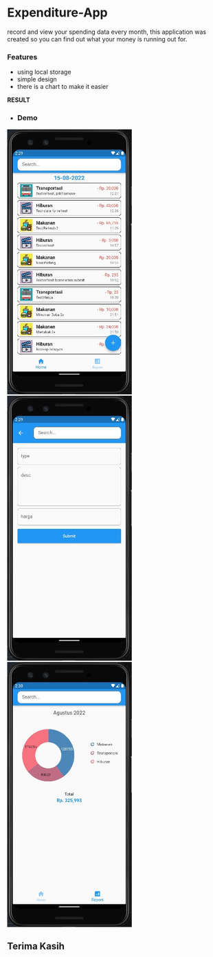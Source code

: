# Expenditure-App
record and view your spending data every month, this application was created so you can find out what your money is running out for.

### Features
- using local storage
- simple design
- there is a chart to make it easier

**RESULT**<br>
- ### Demo
![alt text](https://github.com/DeadpoolSteinS/Expenditure-App-with-Flutter/blob/master/readme/exp-flutter_1.jpg)
![alt text](https://github.com/DeadpoolSteinS/Expenditure-App-with-Flutter/blob/master/readme/exp-flutter_form.jpg)
![alt text](https://github.com/DeadpoolSteinS/Expenditure-App-with-Flutter/blob/master/readme/exp-flutter_report.jpg)<br>

## Terima Kasih
